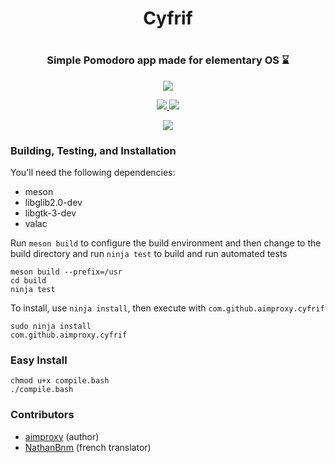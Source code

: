 <div align="center">
  <h1>Cyfrif<h1>
  <h3>Simple Pomodoro app made for elementary OS ⌛</h3>
  <a href="https://appcenter.elementary.io/com.github.aimproxy.cyfrif">
    <img src="https://appcenter.elementary.io/badge.svg">
  </a>
</div>

<p align="center">
  <a href="https://github.com/aimproxy/cyfrif">
    <img src="https://img.shields.io/badge/Version-0.1.5-orange.svg">
  </a>
  <a href="https://github.com/aimproxy/cyfrif/blob/master/LICENSE.md">
    <img src="https://img.shields.io/badge/License-GPL%20v3-blue.svg">
  </a>
  <a href="https://travis-ci.org/aimproxy/cyfrif>
    <img src="https://travis-ci.org/lainsce/quilter.svg?branch=master">
  </a>
</p>

<div align="center">
  <img src="https://raw.githubusercontent.com/aimproxy/cyfrif/master/media/Screenshot.png">
</div>

### Building, Testing, and Installation

You'll need the following dependencies:
* meson
* libglib2.0-dev
* libgtk-3-dev
* valac

Run `meson build` to configure the build environment and then change to the build directory and run `ninja test` to build and run automated tests

    meson build --prefix=/usr
    cd build
    ninja test

To install, use `ninja install`, then execute with `com.github.aimproxy.cyfrif`

    sudo ninja install
    com.github.aimproxy.cyfrif

### Easy Install
```
chmod u+x compile.bash
./compile.bash
```

### Contributors

* [aimproxy](https://github.com/aimproxy) (author)
* [NathanBnm](https://github.com/NathanBnm) (french translator)
